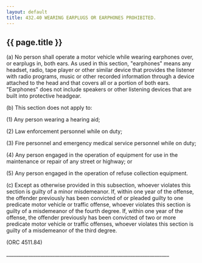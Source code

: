 ```yaml
---
layout: default 
title: 432.40 WEARING EARPLUGS OR EARPHONES PROHIBITED.
---
```


{{ page.title }}
----------------

​(a) No person shall operate a motor vehicle while wearing earphones
over, or earplugs in, both ears. As used in this section, "earphones"
means any headset, radio, tape player or other similar device that
provides the listener with radio programs, music or other recorded
information through a device attached to the head and that covers all or
a portion of both ears. "Earphones" does not include speakers or other
listening devices that are built into protective headgear.

​(b) This section does not apply to:

​(1) Any person wearing a hearing aid;

​(2) Law enforcement personnel while on duty;

​(3) Fire personnel and emergency medical service personnel while on
duty;

​(4) Any person engaged in the operation of equipment for use in the
maintenance or repair of any street or highway; or

​(5) Any person engaged in the operation of refuse collection equipment.

​(c) Except as otherwise provided in this subsection, whoever violates
this section is guilty of a minor misdemeanor. If, within one year of
the offense, the offender previously has been convicted of or pleaded
guilty to one predicate motor vehicle or traffic offense, whoever
violates this section is guilty of a misdemeanor of the fourth degree.
If, within one year of the offense, the offender previously has been
convicted of two or more predicate motor vehicle or traffic offenses,
whoever violates this section is guilty of a misdemeanor of the third
degree.

(ORC 4511.84)

\_\_\_\_\_\_\_\_\_\_\_\_\_\_\_\_\_\_\_\_\_\_\_\_\_\_\_\_\_\_\_\_\_\_\_\_\_\_\_\_\_\_\_\_\_\_\_\_\_\_\_\_\_\_\_\_\_\_\_\_\_\_\_\_\_\_\_
